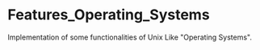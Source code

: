 # Features_Operating_Systems
Implementation of some functionalities of Unix Like "Operating Systems".
